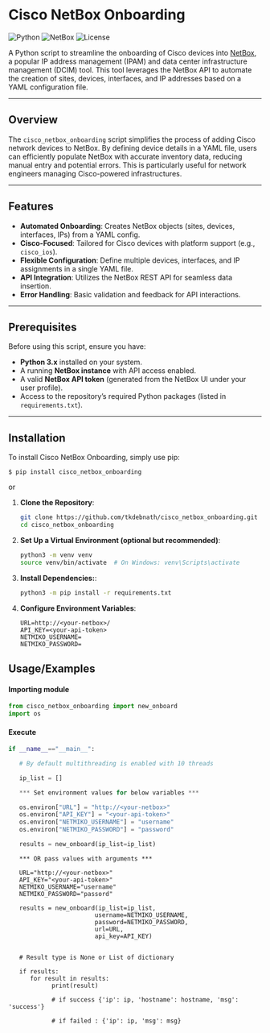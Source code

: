 # Cisco NetBox Onboarding

![Python](https://img.shields.io/badge/Python-3.x-blue.svg)
![NetBox](https://img.shields.io/badge/NetBox-API-green.svg)
![License](https://img.shields.io/badge/License-GNU-yellow.svg)

A Python script to streamline the onboarding of Cisco devices into [NetBox](https://netbox.dev/), a popular IP address management (IPAM) and data center infrastructure management (DCIM) tool. This tool leverages the NetBox API to automate the creation of sites, devices, interfaces, and IP addresses based on a YAML configuration file.

---

## Overview

The `cisco_netbox_onboarding` script simplifies the process of adding Cisco network devices to NetBox. By defining device details in a YAML file, users can efficiently populate NetBox with accurate inventory data, reducing manual entry and potential errors. This is particularly useful for network engineers managing Cisco-powered infrastructures.

---

## Features

- **Automated Onboarding**: Creates NetBox objects (sites, devices, interfaces, IPs) from a YAML config.
- **Cisco-Focused**: Tailored for Cisco devices with platform support (e.g., `cisco_ios`).
- **Flexible Configuration**: Define multiple devices, interfaces, and IP assignments in a single YAML file.
- **API Integration**: Utilizes the NetBox REST API for seamless data insertion.
- **Error Handling**: Basic validation and feedback for API interactions.

---

## Prerequisites

Before using this script, ensure you have:

- **Python 3.x** installed on your system.
- A running **NetBox instance** with API access enabled.
- A valid **NetBox API token** (generated from the NetBox UI under your user profile).
- Access to the repository’s required Python packages (listed in `requirements.txt`).

---

## Installation

To install Cisco NetBox Onboarding, simply use pip:

```
$ pip install cisco_netbox_onboarding
```

or

1. **Clone the Repository**:
   ```bash
   git clone https://github.com/tkdebnath/cisco_netbox_onboarding.git
   cd cisco_netbox_onboarding
   ```

2. **Set Up a Virtual Environment (optional but recommended)**:
   ```bash
   python3 -m venv venv
   source venv/bin/activate  # On Windows: venv\Scripts\activate
   ```

3. **Install Dependencies:**:
   ```bash
   python3 -m pip install -r requirements.txt
   ```

4. **Configure Environment Variables**:
   ```plaintext
   URL=http://<your-netbox>/
   API_KEY=<your-api-token>
   NETMIKO_USERNAME=
   NETMIKO_PASSWORD=
   ```



## Usage/Examples

#### Importing module
   ```py
   from cisco_netbox_onboarding import new_onboard
   import os
   ```

#### Execute 
   ```py
   if __name__=="__main__":

      # By default multithreading is enabled with 10 threads 

      ip_list = []

      *** Set environment values for below variables ***

      os.environ["URL"] = "http://<your-netbox>"
      os.environ["API_KEY"] = "<your-api-token>"
      os.environ["NETMIKO_USERNAME"] = "username"
      os.environ["NETMIKO_PASSWORD"] = "password"

      results = new_onboard(ip_list=ip_list)
   ```

   ```
      *** OR pass values with arguments ***

      URL="http://<your-netbox>"
      API_KEY="<your-api-token>"
      NETMIKO_USERNAME="username"
      NETMIKO_PASSWORD="passord"

      results = new_onboard(ip_list=ip_list,
                           username=NETMIKO_USERNAME,
                           password=NETMIKO_PASSWORD,
                           url=URL,
                           api_key=API_KEY)
      
   ```
   ```
      # Result type is None or List of dictionary

      if results:
         for result in results:
               print(result)

               # if success {'ip': ip, 'hostname': hostname, 'msg': 'success'}

               # if failed : {'ip': ip, 'msg': msg}
   ```

